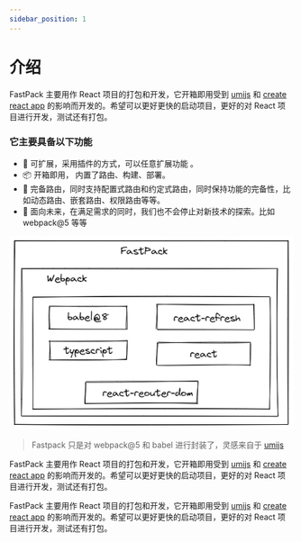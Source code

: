 ```yaml
---
sidebar_position: 1
---
```


# 介绍

FastPack 主要用作 React 项目的打包和开发，它开箱即用受到 [umijs](https://github.com/umijs/umi) 和 [create react app](https://github.com/facebook/create-react-app) 的影响而开发的。希望可以更好更快的启动项目，更好的对 React 项目进行开发，测试还有打包。


### 它主要具备以下功能

- 🎉 可扩展，采用插件的方式，可以任意扩展功能 。
- 📦 开箱即用， 内置了路由、构建、部署。
- 🌴 完备路由，同时支持配置式路由和约定式路由，同时保持功能的完备性，比如动态路由、嵌套路由、权限路由等等。
- 🚄 面向未来，在满足需求的同时，我们也不会停止对新技术的探索。比如 webpack@5 等等


![架构信息](/draw/架构信息.png)


> Fastpack 只是对 webpack@5 和 babel 进行封装了，灵感来自于 [umijs](https://github.com/umijs/umi) 


FastPack 主要用作 React 项目的打包和开发，它开箱即用受到 [umijs](https://github.com/umijs/umi) 和 [create react app](https://github.com/facebook/create-react-app) 的影响而开发的。希望可以更好更快的启动项目，更好的对 React 项目进行开发，测试还有打包。



FastPack 主要用作 React 项目的打包和开发，它开箱即用受到 [umijs](https://github.com/umijs/umi) 和 [create react app](https://github.com/facebook/create-react-app) 的影响而开发的。希望可以更好更快的启动项目，更好的对 React 项目进行开发，测试还有打包。



